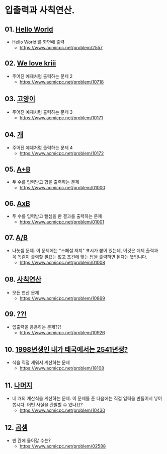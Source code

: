 # 입출력과 사칙연산.

## 01. [Hello World](02557.py)
 - Hello World!를 화면에 출력
   - https://www.acmicpc.net/problem/2557
## 02. [We love kriii](10718.py)
 - 주어진 예제처럼 출력하는 문제 2
   - https://www.acmicpc.net/problem/10718
## 03. [고양이](10171.py)
 - 주어진 예제처럼 출력하는 문제 3
   - https://www.acmicpc.net/problem/10171
## 04. [개](10172.py)
 - 주어진 예제처럼 출력하는 문제 4
   - https://www.acmicpc.net/problem/10172
## 05. [A+B](01000.py)
 - 두 수를 입력받고 합을 출력하는 문제
   - https://www.acmicpc.net/problem/01000
## 06. [AxB](01001.py)
 - 두 수를 입력받고 뺄셈을 한 결과를 출력하는 문제
   - https://www.acmicpc.net/problem/01001
## 07. [A/B](01008.py)
 - 나눗셈 문제. 이 문제에는 "스페셜 저지" 표시가 붙어 있는데, 이것은 예제 출력과 꼭 똑같이 출력할 필요는 없고 조건에 맞는 답을 출력하면 된다는 뜻입니다.
   - https://www.acmicpc.net/problem/01008
## 08. [사칙연산](10869.py)
 - 모든 연산 문제
   - https://www.acmicpc.net/problem/10869
## 09. [??!](10926.py)
 - 입출력을 응용하는 문제??!
   - https://www.acmicpc.net/problem/10926
## 10. [1998년생인 내가 태국에서는 2541년생?](18108.py)
 - 식을 직접 세워서 계산하는 문제
   - https://www.acmicpc.net/problem/18108
## 11. [나머지](10430.py)
 - 네 개의 계산식을 계산하는 문제. 이 문제를 푼 다음에는 직접 입력을 만들어서 넣어 봅시다. 어떤 사실을 관찰할 수 있나요?
   - https://www.acmicpc.net/problem/10430
## 12. [곱셈](02588.py)
 - 빈 칸에 들어갈 수는?
   - https://www.acmicpc.net/problem/02588

